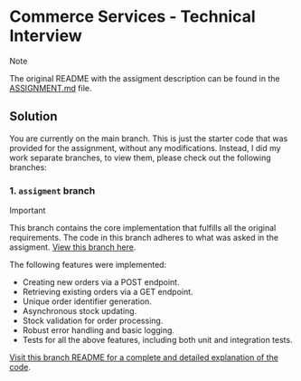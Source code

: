 # Commerce Services - Technical Interview

> [!NOTE]
> The original README with the assigment description can be found in
> the [ASSIGNMENT.md](ASSIGNMENT.md) file.

## Solution

You are currently on the main branch. This is just the starter code that was provided for
the assignment, without any modifications.
Instead, I did my work separate branches, to view them, please check out the following
branches:

### 1. `assigment` branch

> [!IMPORTANT]
> This branch contains the core implementation that fulfills all the original
> requirements. The code in this branch adheres to what was asked in the assigment.
> [View this branch here](https://github.com/iivvaannxx/magento-order-management/tree/assigment).

The following features were implemented:

- Creating new orders via a POST endpoint.
- Retrieving existing orders via a GET endpoint.
- Unique order identifier generation.
- Asynchronous stock updating.
- Stock validation for order processing.
- Robust error handling and basic logging.
- Tests for all the above features, including both unit and integration tests.

[Visit this branch README for a complete and detailed explanation of the code](https://github.com/iivvaannxx/magento-order-management/tree/assigment).

